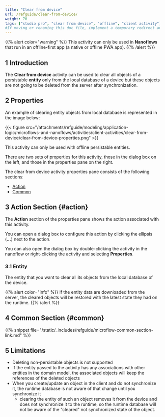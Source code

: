 ```yaml
---
title: "Clear from device"
url: /refguide/clear-from-device/
weight: 70
tags: ["studio pro", "clear from device", "offline", "client activity"]
#If moving or renaming this doc file, implement a temporary redirect and let the respective team know they should update the URL in the product. See Mapping to Products for more details.
---
```


{{% alert color="warning" %}}
This activity can only be used in **Nanoflows** that run in an offline-first app (a native or offline PWA app).
{{% /alert %}}

## 1 Introduction

The **Clear from device** activity can be used to clear all objects of a persistable **entity** only from the local database of a device but these objects are not going to be deleted from the server after synchronization.

## 2 Properties
An example of clearing entity objects from local database is represented in the image below:

{{< figure src="/attachments/refguide/modeling/application-logic/microflows-and-nanoflows/activities/client-activities/clear-from-device/clear-from-device-properties.png" >}}

This activity can only be used with offline persistable entities.

There are two sets of properties for this activity, those in the dialog box on the left, and those in the properties pane on the right.

The clear from device activity properties pane consists of the following sections:

* [Action](#action)
* [Common](#common)

## 3 Action Section {#action}

The **Action** section of the properties pane shows the action associated with this activity.

You can open a dialog box to configure this action by clicking the ellipsis (**…**) next to the action.

You can also open the dialog box by double-clicking the activity in the nanoflow or right-clicking the activity and selecting **Properties**.

### 3.1 Entity

The entity that you want to clear all its objects from the local database of the device.

{{% alert color="info" %}}
If the entity data are downloaded from the server, the cleared objects will be restored with the latest state they had on the runtime.
{{% /alert %}}

## 4 Common Section {#common}

{{% snippet file="/static/_includes/refguide/microflow-common-section-link.md" %}}

## 5 Limitations

* Deleting non-persistable objects is not supported
* If the entity passed to the activity has any associations with other entities in the domain model, the associated objects will keep the references of the deleted objects
* When you create/update an object in the client and do not synchronize it, the runtime database is not aware of that change until you synchronize it
    * clearing the entity of such an object removes it from the device and does not synchronize it to the runtime, so the runtime database will not be aware of the "cleared" not synchronized state of the object.
